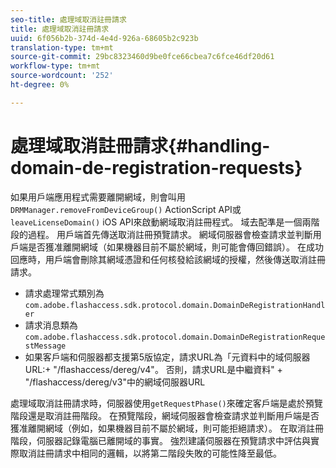 ```yaml
---
seo-title: 處理域取消註冊請求
title: 處理域取消註冊請求
uuid: 6f056b2b-374d-4e4d-926a-68605b2c923b
translation-type: tm+mt
source-git-commit: 29bc8323460d9be0fce66cbea7c6fce46df20d61
workflow-type: tm+mt
source-wordcount: '252'
ht-degree: 0%

---
```



# 處理域取消註冊請求{#handling-domain-de-registration-requests}

如果用戶端應用程式需要離開網域，則會叫用`DRMManager.removeFromDeviceGroup()` ActionScript API或`leaveLicenseDomain()` iOS API來啟動網域取消註冊程式。 域去配準是一個兩階段的過程。 用戶端首先傳送取消註冊預覽請求。 網域伺服器會檢查請求並判斷用戶端是否獲准離開網域（如果機器目前不屬於網域，則可能會傳回錯誤）。 在成功回應時，用戶端會刪除其網域憑證和任何核發給該網域的授權，然後傳送取消註冊請求。

* 請求處理常式類別為`com.adobe.flashaccess.sdk.protocol.domain.DomainDeRegistrationHandler`
* 請求消息類為`com.adobe.flashaccess.sdk.protocol.domain.DomainDeRegistrationRequestMessage`
* 如果客戶端和伺服器都支援第5版協定，請求URL為「元資料中的域伺服器URL:+ &quot;/flashaccess/dereg/v4&quot;。 否則，請求URL是中繼資料&quot; + &quot;/flashaccess/dereg/v3&quot;中的網域伺服器URL

處理域取消註冊請求時，伺服器使用`getRequestPhase()`來確定客戶端是處於預覽階段還是取消註冊階段。 在預覽階段，網域伺服器會檢查請求並判斷用戶端是否獲准離開網域（例如，如果機器目前不屬於網域，則可能拒絕請求）。 在取消註冊階段，伺服器記錄電腦已離開域的事實。 強烈建議伺服器在預覽請求中評估與實際取消註冊請求中相同的邏輯，以將第二階段失敗的可能性降至最低。
